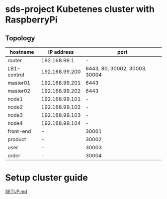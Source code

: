 # sds-project  Kubetenes cluster with RaspberryPi

## Topology

| hostname  |  IP address | port |  
| --- | --- | --- |
| router | 192.168.99.1 |  - |  
| LB1-control | 192.168.99.200 | 6443, 80, 30002, 30003, 30004 |  
| master01 | 192.168.99.201 | 6443 |
| master02 | 192.168.99.202 | 6443 |
| node1 | 192.168.99.101 | - |
| node2 | 192.168.99.102 | - |
| node3 | 192.168.99.103 | - |
| node4 | 192.168.99.104 | - |
| front-end | - | 30001 |
| product | - | 30002 | 
| user | - | 30003 |
| order | - | 30004 | 

# Setup cluster guide
[SETUP.md](https://github.com/warinthornmild/sds-project/blob/master/vagrant/SETUP.md)